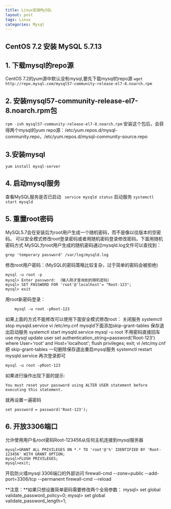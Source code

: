 ```yaml
---
title: Linux安装MySQL
layout: post
tags: Linux
categories: Mysql
---
```

## CentOS 7.2 安装 MySQL 5.7.13

## 1. 下载mysql的repo源
CentOS 7.2的yum源中默认没有mysql,要先下载mysql的repo源
      `wget http://repo.mysql.com/mysql57-community-release-el7-8.noarch.rpm`
## 2. 安装mysql57-community-release-el7-8.noarch.rpm包
`rpm -ivh mysql57-community-release-el7-8.noarch.rpm` 
安装这个包后，会获得两个mysql的yum repo源：/etc/yum.repos.d/mysql-community.repo，/etc/yum.repos.d/mysql-community-source.repo
<!--more-->
## 3.安装mysql
`yum install mysql-server`
## 4. 启动mysql服务
查看MySQL服务是否已启动
   ` service mysqld status`
启动服务
    `systemctl start mysqld`

## 5. 重置root密码
MySQL5.7会在安装后为root用户生成一个随机密码，而不是像以往版本的空密码。 
可以安全模式修改root登录密码或者用随机密码登录修改密码。下面用随机密码方式
MySQL为root用户生成的随机密码通过mysqld.log文件可以查找到：

    grep 'temporary password' /var/log/mysqld.log

修改root用户密码：(MySQL的密码策略比较复杂，过于简单的密码会被拒绝)

    mysql -u root -p
    mysql> Enter password: （输入刚才查询到的随机密码）
    mysql> SET PASSWORD FOR 'root'@'localhost'= "Root-123";
    mysql> exit
用root新密码登录： 

		mysql -u root -pRoot-123

如果上面的方式不能修改可以使用下面安全模式修改root：
关闭服务
	systemctl stop mysqld.service
	vi /etc/my.cnf 
mysqld下面添加skip-grant-tables 保存退出启动服务
	systemctl start mysqld.service
	mysql -u root 不用密码直接回车
	use mysql
	update user set authentication_string=password('Root-123') where User='root' and Host='localhost';
	flush privileges;
	exit;
	vi /etc/my.cnf 把 skip-grant-tables 一句删除保存退出重启mysql服务 
	systemctl restart mysqld.service
再次登录即可

    mysql -u root -pRoot-123

如果进行操作出现下面的提示:

	You must reset your password using ALTER USER statement before executing this statement.
就再设置一遍密码  

	set password = password('Root-123');

## 6. 开放3306端口
允许使用用户名root密码Root-123456从任何主机连接到mysql服务器

	mysql>GRANT ALL PRIVILEGES ON *.* TO 'root'@'%' IDENTIFIED BY 'Root-123456' WITH GRANT OPTION;
	mysql>FLUSH PRIVILEGES;
	mysql>exit;
开启防火墙mysql 3306端口的外部访问
	firewall-cmd --zone=public --add-port=3306/tcp --permanent
	firewall-cmd --reload
	
	
**注意：**如果只想设置简单密码需要修改两个全局参数：
mysql> set global validate_password_policy=0;
mysql> set global validate_password_length=1;